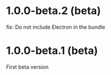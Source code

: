 # 1.0.0-beta.2 (beta)

fix: Do not include Electron in the bundle

# 1.0.0-beta.1 (beta)

First beta version
